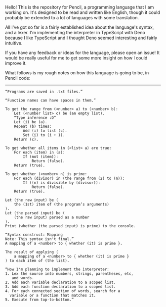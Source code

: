Hello! This is the repository for Pencil, a programming language that I am working on. It's designed to be read and written like English, though it could probably be extended to a lot of languages with some translation.

All I've got so far is a fairly established idea about the language's syntax, and a lexer. I'm implementing the interpreter in TypeScript with Deno because I like TypeScript and I thought Deno seemed interesting and fairly intuitive.

If you have any feedback or ideas for the language, please open an issue! It would be really useful for me to get some more insight on how I could improve it.

What follows is my rough notes on how this language is going to be, in Pencil code:

-----

```
“Programs are saved in .txt files.”

“Function names can have spaces in them.”

To get the range from (<number> a) to (<number> b):
    Let (<number list> c) be (an empty list).
    “Type inference :D”
    Let (i) be (a).
    Repeat (b) times:
        Add (i) to list (c).
        Set (i) to (i + 1).
    Return (c).

To get whether all items in (<list> a) are true:
    For each (item) in (a):
        If (not (item)):
            Return (false).
    Return (true).

To get whether (<number> n) is prime:
    For each (divisor) in (the range from (2) to (n)):
        If ((n) is divisible by (divisor)):
            Return (false).
    Return (true).

Let (the raw input) be (
    the (1st) item of (the program’s arguments)
).
Let (the parsed input) be (
    (the raw input) parsed as a number
).
Print (whether (the parsed input) is prime) to the console.

“Syntax construct: Mapping
Note: This syntax isn't final.”
A mapping of a <number> to { whether (it) is prime }.

The result of applying (
    a mapping of a <number> to { whether (it) is prime }
) to each item of (the list).

“How I'm planning to implement the interpreter:
1. Lex the source into numbers, strings, parentheses, etc, 
   and words.
2. Add each variable declaration to a scoped list.
3. Add each function declaration to a scoped list.
4. For each connected section of words, search for a
  variable or a function that matches it.
5. Execute from top-to-bottom.”
```
